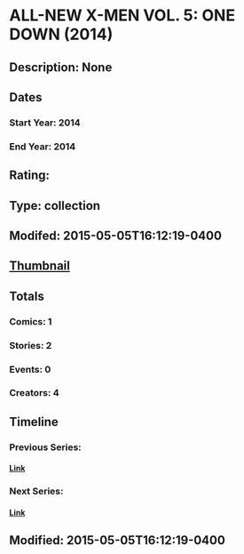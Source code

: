 # ALL-NEW X-MEN VOL. 5: ONE DOWN (2014)
## Description: None
## Dates
### Start Year: 2014
### End Year: 2014
## Rating: 
## Type: collection
## Modifed: 2015-05-05T16:12:19-0400
## [Thumbnail](http://i.annihil.us/u/prod/marvel/i/mg/b/40/image_not_available.jpg)
## Totals
### Comics: 1
### Stories: 2
### Events: 0
### Creators: 4
## Timeline
### Previous Series: 
#### [Link]()
### Next Series: 
#### [Link]()
## Modified: 2015-05-05T16:12:19-0400